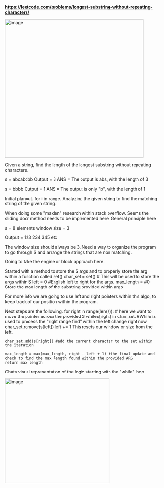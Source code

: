 
**https://leetcode.com/problems/longest-substring-without-repeating-characters/**

<img width="451" alt="image" src="https://github.com/user-attachments/assets/b9072a4b-69c6-4649-9a80-3f6d8ac857be">


Given a string, find the length of the longest substring without repeating characters. 


s = abcabcbb
Output = 3
ANS = The output is abs, with the length of 3

s = bbbb
Output = 1
ANS = The output is only "b", with the length of 1


Initial planout. 
for i in range. Analyzing the given string to find the matching string of the given string. 

When doing some "maxlen" research within stack overflow. Seems the sliding door method needs to be implemented here. 
General principle here 

s = 8 elements 
window size = 3

Output = 
123
234
345
etc

The window size should always be 3. 
Need a way to organize the program to go through S and arrange the strings that are non matching. 


Going to take the engine or block approach here. 

Started with a method to store the S args and to properly store the arg within a function called set()
char_set = set() # This will be used to store the args within S
left = 0 #English left to right for the args.
max_length = #0 Store the max length of the substring provided within args

For more info we are going to use left and right pointers within this algo, to keep track of our position within the program.


Next steps are the following.
for right in range(len(s)): # here we want to move the pointer across the provided S
	whiles[right] in char_set: #While is used to process the "right range find" within the left change right now
		char_set.remove(s[left])
		left += 1 This resets our window or size from the left. 
 
	char_set.add(s[right]) #add the current character to the set within the iteration

	max_length = max(max_length, right - left + 1) #the final update and check to find the max length found within the provided ARG
	return max length

Chats visual representation of the logic starting with the "while" loop


<img width="340" alt="image" src="https://github.com/user-attachments/assets/a9f644b6-71f7-416d-8024-67625211aa95">


